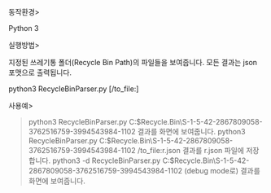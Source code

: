 동작환경>

Python 3


실행방법> 

지정된 쓰레기통 폴더(Recycle Bin Path)의 파일들을 보여줍니다. 모든 결과는 json 포맷으로 출력됩니다.

python3 RecycleBinParser.py <Recycle Bin Path> [/to_file:<Output Filename>]

사용예>

> python3 RecycleBinParser.py C:\$Recycle.Bin\S-1-5-42-2867809058-3762516759-3994543984-1102                         결과를 화면에 보여줍니다.
> python3 RecycleBinParser.py C:\$Recycle.Bin\S-1-5-42-2867809058-3762516759-3994543984-1102 /to_file:r.json         결과를 r.json 파일에 저장합니다.
> python3 -d RecycleBinParser.py C:\$Recycle.Bin\S-1-5-42-2867809058-3762516759-3994543984-1102                      (debug mode로) 결과를 화면에 보여줍니다.
